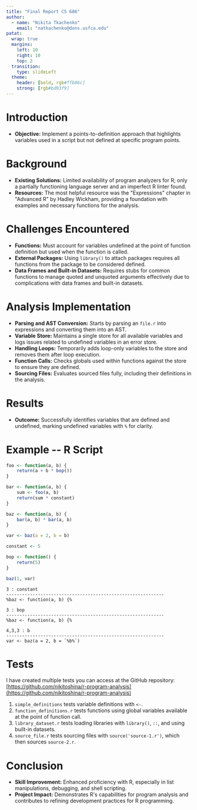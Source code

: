 ```yaml
---
title: "Final Report CS 686"
author:
  - name: "Nikita Tkachenko"
    email: "natkachenko@dons.usfca.edu"
patat:
  wrap: true
  margins:
    left: 10
    right: 10
    top: 2
  transition:
    type: slideLeft
  theme:
    header: [bold, rgb#ffb86c]
    strong: [rgb#bd93f9]
---
```


# Introduction

- **Objective:** Implement a points-to-definition approach that highlights variables used in a script but not defined at specific program points.

# Background

- **Existing Solutions:** Limited availability of program analyzers for R; only a partially functioning language server and an imperfect R linter found.
- **Resources:** The most helpful resource was the "Expressions" chapter in "Advanced R" by Hadley Wickham, providing a foundation with examples and necessary functions for the analysis.

# Challenges Encountered

- **Functions:** Must account for variables undefined at the point of function definition but used when the function is called.
- **External Packages:** Using `library()` to attach packages requires all functions from the package to be considered defined.
- **Data Frames and Built-in Datasets:** Requires stubs for common functions to manage quoted and unquoted arguments effectively due to complications with data frames and built-in datasets.

# Analysis Implementation

- **Parsing and AST Conversion:** Starts by parsing an `file.r` into expressions and converting them into an AST.
- **Variable Store:** Maintains a single store for all available variables and logs issues related to undefined variables in an error store.
- **Handling Loops:** Temporarily adds loop-only variables to the store and removes them after loop execution.
- **Function Calls:** Checks globals used within functions against the store to ensure they are defined.
- **Sourcing Files:** Evaluates sourced files fully, including their definitions in the analysis.

# Results

- **Outcome:** Successfully identifies variables that are defined and undefined, marking undefined variables with `%` for clarity.

# Example -- R Script

```r
foo <- function(a, b) {
    return(a + b * bop())
}

bar <- function(a, b) {
    sum <- foo(a, b)
    return(sum * constant)
}

baz <- function(a, b) {
    bar(a, b) * bar(a, b)
}

var <- baz(a = 2, b = b)

constant <- 5

bop <- function() {
    return(5)
}

baz(1, var)
```

```
3 : constant
------------------------------------------------------------
%baz <- function(a, b) {%

3 : bop
------------------------------------------------------------
%baz <- function(a, b) {%

4,3,3 : b
------------------------------------------------------------
var <- baz(a = 2, b = `%b%`)
```

# Tests

I have created multiple tests you can access at the GitHub repository: [https://github.com/nikitoshina/r-program-analysis](https://github.com/nikitoshina/r-program-analysis)

1. `simple_definitions` tests variable definitions with `<-`.
2. `function_definitions.r` tests functions using global variables available at the point of function call.
3. `library_dataset.r` tests loading libraries with `library()`, `::`, and using built-in datasets.
4. `source_file.r` tests sourcing files with `source('source-1.r')`, which then sources `source-2.r`.

# Conclusion

- **Skill Improvement:** Enhanced proficiency with R, especially in list manipulations, debugging, and shell scripting.
- **Project Impact:** Demonstrates R's capabilities for program analysis and contributes to refining development practices for R programming.

